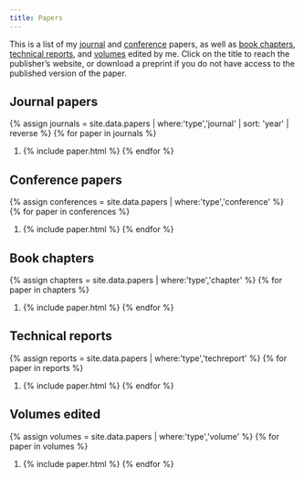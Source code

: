 ```yaml
---
title: Papers
---
```


This is a list of my [journal](#journal-papers) and [conference](#conference-and-workshop-papers) papers, as well as [book chapters](#book-chapters), [technical reports](#technical-reports), and [volumes](#volumes-edited) edited by me. Click on the title to reach the publisher’s website, or download a preprint if you do not have access to the published version of the paper.

Journal papers
--------------

{% assign journals = site.data.papers
                   | where:'type','journal'
                   | sort: 'year' | reverse %}
{% for paper in journals %}
1. {% include paper.html %}
{% endfor %}

Conference papers
-----------------

{% assign conferences = site.data.papers | where:'type','conference' %}
{% for paper in conferences %}
1. {% include paper.html %}
{% endfor %}

Book chapters
-------------

{% assign chapters = site.data.papers | where:'type','chapter' %}
{% for paper in chapters %}
1. {% include paper.html %}
{% endfor %}

Technical reports
-----------------

{% assign reports = site.data.papers | where:'type','techreport' %}
{% for paper in reports %}
1. {% include paper.html %}
{% endfor %}

Volumes edited
--------------

{% assign volumes = site.data.papers | where:'type','volume' %}
{% for paper in volumes %}
1. {% include paper.html %}
{% endfor %}
